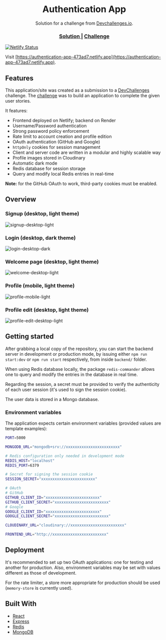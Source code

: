 <h1 align="center">Authentication App</h1>

<div align="center">
   Solution for a challenge from  <a href="http://devchallenges.io" target="_blank">Devchallenges.io</a>.
</div>

<div align="center">
  <h3>
    <a href="https://authentication-app-473ad7.netlify.app">
      Solution
    </a>
    <span> | </span>
    <a href="https://devchallenges.io/challenges/N1fvBjQfhlkctmwj1tnw">
      Challenge
    </a>
  </h3>
</div>

[![Netlify Status](https://api.netlify.com/api/v1/badges/06f4d2e8-6a84-41d7-85e8-26eabf1515ac/deploy-status)](https://app.netlify.com/sites/authentication-app-473ad7/deploys)

Visit [https://authentication-app-473ad7.netlify.app](https://authentication-app-473ad7.netlify.app).

## Features

This application/site was created as a submission to a [DevChallenges](https://devchallenges.io/challenges) challenge. The [challenge](https://devchallenges.io/challenges/N1fvBjQfhlkctmwj1tnw) was to build an application to complete the given user stories.

It features:

- Frontend deployed on Netlify; backend on Render
- Username/Password authentication
- Strong password policy enforcement
- Rate limit to account creation and profile edition
- OAuth authentication (GitHub and Google)
- `httpOnly` cookies for session management
- Client and server code are written in a modular and highly scalable way
- Profile images stored in Cloudinary
- Automatic dark mode
- Redis database for session storage
- Query and modify local Redis entries in real-time

**Note:** for the GitHub OAuth to work, third-party cookies must be enabled.

## Overview

### Signup (desktop, light theme)

![signup-desktop-light](./images/signup-desktop-light.png)

### Login (desktop, dark theme)

![login-desktop-dark](./images/login-desktop-dark.png)

### Welcome page (desktop, light theme)

![welcome-desktop-light](./images/welcome-desktop-light.png)

### Profile (mobile, light theme)

![profile-mobile-light](./images/profile-mobile-light.png)

### Profile edit (desktop, light theme)

![profile-edit-desktop-light](./images/profile-edit-desktop-light.png)

## Getting started

After grabbing a local copy of the repository, you can start the backend server in development or production mode, by issuing either `npm run start:dev` or `npm run start` respectively, from inside `backend/` folder.

When using Redis database locally, the package `redis-commander` allows one to query and modify the entries in the database in real time.

Regarding the session, a secret must be provided to verify the authenticity of each user session (it's used to sign the session cookie).

The user data is stored in a Mongo database.

### Environment variables

The application expects certain environment variables (provided values are template examples):

```bash
PORT=5000

MONGODB_URL="mongodb+srv://xxxxxxxxxxxxxxxxxxxxxxxx"

# Redis configuration only needed in development mode
REDIS_HOST="localhost"
REDIS_PORT=6379

# Secret for signing the session cookie
SESSION_SECRET="xxxxxxxxxxxxxxxxxxxxxxxx"

# OAuth
# GitHub
GITHUB_CLIENT_ID="xxxxxxxxxxxxxxxxxxxxxxxx"
GITHUB_CLIENT_SECRET="xxxxxxxxxxxxxxxxxxxxxxxx"
# Google
GOOGLE_CLIENT_ID="xxxxxxxxxxxxxxxxxxxxxxxx"
GOOGLE_CLIENT_SECRET="xxxxxxxxxxxxxxxxxxxxxxxx"

CLOUDINARY_URL="cloudinary://xxxxxxxxxxxxxxxxxxxxxxxx"

FRONTEND_URL="http://xxxxxxxxxxxxxxxxxxxxxxxx"
```

## Deployment

It's recommended to set up two OAuth applications: one for testing and another for production. Also, environment variables may be set with values different as those of development.

For the rate limiter, a store more appropriate for production should be used (`memory-store` is currently used).

## Built With

- [React](https://reactjs.org/)
- [Express](http://expressjs.com/)
- [Redis](https://redis.io/)
- [MongoDB](https://mongodb.com/)
